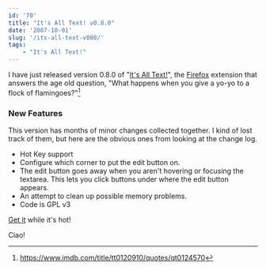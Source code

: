```yaml
---
id: '70'
title: "It's All Text! v0.8.0"
date: '2007-10-01'
slug: '/its-all-text-v080/'
tags:
    - "It's All Text!"
---
```


I have just released version 0.8.0 of
"[It's All Text!](https://addons.mozilla.org/en-US/firefox/addon/4125)", the
[Firefox](http://www.mozilla.com/en-US/firefox/) extension that answers the
age old question, "What happens when you give a yo-yo to a flock of
flamingoes?"[^†]

<!-- more -->

### New Features

This version has months of minor changes collected together. I kind of lost
track of them, but here are the obvious ones from looking at the change log.

-   Hot Key support
-   Configure which corner to put the edit button on.
-   The edit button goes away when you aren't hovering or focusing the
    textarea. This lets you click buttons under where the edit button appears.
-   An attempt to clean up possible memory problems.
-   Code is GPL v3

[Get it](https://addons.mozilla.org/en-US/firefox/addon/4125) while it's hot!

Ciao!

[^†]: <https://www.imdb.com/title/tt0120910/quotes/qt0124570>
